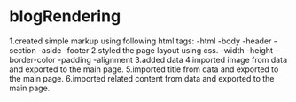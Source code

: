 # blogRendering

1.created simple markup using following html tags:
-html
-body
-header
-section
-aside
-footer
2.styled the page layout using css.
-width
-height
-border-color
-padding
-alignment
3.added data
4.imported image from data and exported to the main page.
5.imported title from data and exported to the main page.
6.imported related content from data and exported to the main page.
